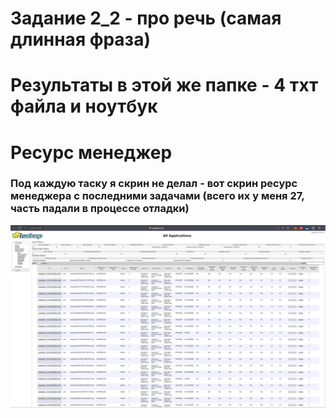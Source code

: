 # Задание 2_2 - про речь (самая длинная фраза)

# Результаты в этой же папке - 4 тхт файла и ноутбук

# Ресурс менеджер

### Под каждую таску я скрин не делал - вот скрин ресурс менеджера с последними задачами (всего их у меня 27, часть падали в процессе отладки)

![img.png](../../images/rm_t2_3.png)